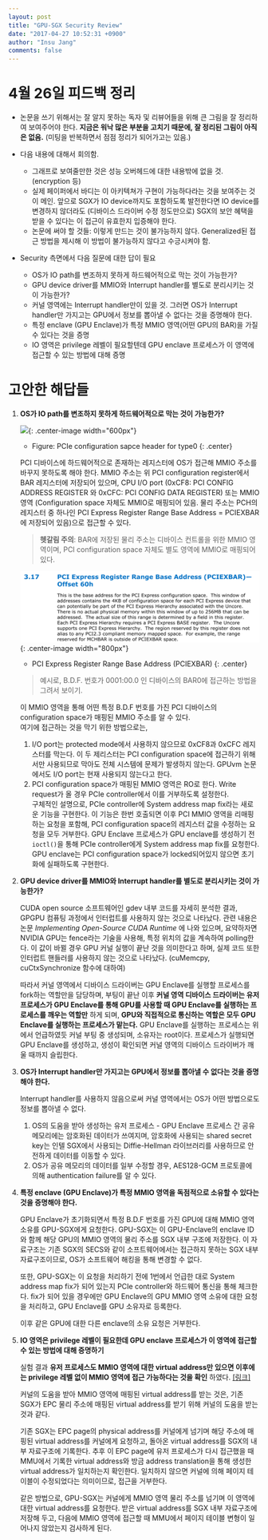 ```yaml
---
layout: post
title: "GPU-SGX Security Review"
date: "2017-04-27 10:52:31 +0900"
author: "Insu Jang"
comments: false
---
```


# 4월 26일 피드백 정리
- 논문을 쓰기 위해서는 잘 알지 못하는 독자 및 리뷰어들을 위해 큰 그림을 잘 정리하여 보여주어야 한다.
**지금은 워낙 많은 부분을 고치기 때문에, 잘 정리된 그림이 아직은 없음.** (미팅을 반복하면서 점점 정리가 되어가고는 있음.)
- 다음 내용에 대해서 회의함.
    - 그래프로 보여줄만한 것은 성능 오버헤드에 대한 내용밖에 없을 것. (encryption 등)
    - 실제 페이퍼에서 바디는 이 아키텍쳐가 구현이 가능하다라는 것을 보여주는 것이 메인. 앞으로 SGX가
    IO device까지도 포함하도록 발전한다면 IO device를 변경하지 않더라도 (디바이스 드라이버 수정 정도만으로)
    SGX의 보안 혜택을 받을 수 있다는 이 접근이 유효한지 입증해야 한다.
    - 논문에 써야 할 것들: 이렇게 만드는 것이 불가능하지 않다. Generalized된 접근 방법을 제시해
    이 방법이 불가능하지 않다고 수긍시켜야 함.

- Security 측면에서 다음 질문에 대한 답이 필요
    - OS가 IO path를 변조하지 못하게 하드웨어적으로 막는 것이 가능한가?
    - GPU device driver를 MMIO와 Interrupt handler를 별도로 분리시키는 것이 가능한가?
    - 커널 영역에는 Interrupt handler만이 있을 것. 그러면 OS가 Interrupt handler만 가지고는
    GPU에서 정보를 뽑아낼 수 없다는 것을 증명해야 한다.
    - 특정 enclave (GPU Enclave)가 특정 MMIO 영역(어떤 GPU의 BAR)을 가질 수 있다는 것을 증명
    - IO 영역은 privilege 레벨이 필요할텐데 GPU enclave 프로세스가 이 영역에 접근할 수 있는 방법에 대해 증명

# 고안한 해답들
1. **OS가 IO path를 변조하지 못하게 하드웨어적으로 막는 것이 가능한가?**

    ![](https://upload.wikimedia.org/wikipedia/commons/thumb/c/ca/Pci-config-space.svg/1280px-Pci-config-space.svg.png){: .center-image width="600px"}
    * Figure: PCIe configuration sapce header for type0
    {: .center}

    PCI 디바이스에 하드웨어적으로 존재하는 레지스터에 OS가 접근해 MMIO 주소를 바꾸지 못하도록 해야 한다. MMIO 주소는 위 PCI configuration register에서 BAR 레지스터에 저장되어 있으며, CPU I/O port (0xCF8: PCI CONFIG ADDRESS REGISTER 와 0xCFC: PCI CONFIG DATA REGISTER) 또는 MMIO 영역 (Configuration space 자체도 MMIO로 매핑되어 있음. 물리 주소는 PCH의 레지스터 중 하나인 PCI Express Register Range Base Address = PCIEXBAR에 저장되어 있음)으로 접근할 수 있다.

    > **헷갈림 주의**: BAR에 저장된 물리 주소는 디바이스 컨트롤을 위한 MMIO 영역이며, PCI configuration space 자체도 별도 영역에 MMIO로 매핑되어 있다.

    ![pciexbar](/assets/images/protected/170427/pciexbar.png){: .center-image width="800px"}
    * PCI Express Register Range Base Address (PCIEXBAR)
    {: .center}

    > 예시로, B.D.F. 번호가 0001:00.0 인 디바이스의 BAR0에 접근하는 방법을 그려서 보이기.


    이 MMIO 영역을 통해 어떤 특정 B.D.F 번호를 가진 PCI 디바이스의 configuration space가 매핑된 MMIO 주소를 알 수 있다.  
    여기에 접근하는 것을 막기 위한 방법으로는,

    1. I/O port는 protected mode에서 사용하지 않으므로 0xCF8과 0xCFC 레지스터를 막는다. 이 두 제리스터는 PCI configuration space에 접근하기 위해서만 사용되므로 막아도 전체 시스템에 문제가 발생하지 않는다. GPUvm 논문에서도 I/O port는 현재 사용되지 않는다고 한다.
    2. PCI configuration space가 매핑된 MMIO 영역은 RO로 한다. Write request가 올 경우 PCIe controller에서 이를 거부하도록 설정한다.  
    구체적인 설명으로, PCIe controller에 System address map fix라는 새로운 기능을 구현한다. 이 기능은 한번 호출되면 이후 PCI MMIO 영역을 리매핑하는 요청을 포함해, PCI configuration space의 레지스터 값을 수정하는 요청을 모두 거부한다. GPU Enclave 프로세스가 GPU enclave를 생성하기 전 `ioctl()`을 통해 PCIe controller에게 System address map fix를 요청한다. GPU enclave는 PCI configuration space가 locked되어있지 않으면 초기화에 실패하도록 구현한다.

2. **GPU device driver를 MMIO와 Interrupt handler를 별도로 분리시키는 것이 가능한가?**

    CUDA open source 소프트웨어인 gdev 내부 코드를 자세히 분석한 결과, GPGPU 컴퓨팅 과정에서 인터럽트를 사용하지 않는 것으로 나타났다. 관련 내용은 논문 *Implementing Open-Source CUDA Runtime* 에 나와 있으며, 요약하자면 NVIDIA GPU는 fence라는 기술을 사용해, 특정 위치의 값을 계속하여 polling한다. 이 값이 바뀔 경우 GPU 커널 실행이 끝난 것을 의미한다고 하며, 실제 코드 또한 인터럽트 핸들러를 사용하지 않는 것으로 나타났다. (cuMemcpy, cuCtxSynchronize 함수에 대하여)

    따라서 커널 영역에서 디바이스 드라이버는 GPU Enclave를 실행할 프로세스를 fork하는 역할만을 담당하며, 부팅이 끝난 이후 **커널 영역 디바이스 드라이버는 유저 프로세스가 GPU Enclave를 통해 GPU를 사용할 때 GPU Enclave를 실행하는 프로세스를 깨우는 역할만** 하게 되며, **GPU와 직접적으로 통신하는 역할은 모두 GPU Enclave를 실행하는 프로세스가 맡는다.**
    GPU Enclave를 실행하는 프로세스는 위에서 언급하였듯 커널 부팅 중 생성되며, 소유자는 root이다. 프로세스가 실행되면 GPU Enclave를 생성하고, 생성이 확인되면 커널 영역의 디바이스 드라이버가 깨울 때까지 슬립한다.

3. **OS가 Interrupt handler만 가지고는 GPU에서 정보를 뽑아낼 수 없다는 것을 증명해야 한다.**

    Interrupt handler를 사용하지 않음으로써 커널 영역에서는 OS가 어떤 방법으로도 정보를 뽑아낼 수 없다.

    1. OS의 도움을 받아 생성하는 유저 프로세스 - GPU Enclave 프로세스 간 공유 메모리에는 암호화된 데이터가 쓰여지며, 암호화에 사용되는 shared secret key는 인텔 SGX에서 사용되는 Diffie-Hellman 라이브러리를 사용하므로 안전하게 데이터를 이동할 수 있다.
    2. OS가 공유 메모리의 데이터를 일부 수정할 경우, AES128-GCM 프로토콜에 의해 authentication failure를 알 수 있다.

4. **특정 enclave (GPU Enclave)가 특정 MMIO 영역을 독점적으로 소유할 수 있다는 것을 증명해야 한다.**

    GPU Enclave가 초기화되면서 특정 B.D.F 번호를 가진 GPU에 대해 MMIO 영역 소유를 GPU-SGX에게 요청한다. GPU-SGX는 이 GPU-Enclave의 enclave ID와 함께 해당 GPU의 MMIO 영역의 물리 주소를 SGX 내부 구조에 저장한다. 이 자료구조는 기존 SGX의 SECS와 같이 소프트웨어에서는 접근하지 못하는 SGX 내부 자료구조이므로, OS가 소프트웨어 해킹을 통해 변경할 수 없다.

    또한, GPU-SGX는 이 요청을 처리하기 전에 1번에서 언급한 대로 System address map fix가 되어 있는지 PCIe controller와 하드웨어 통신을 통해 체크한다. fix가 되어 있을 경우에만 GPU Enclave의 GPU MMIO 영역 소유에 대한 요청을 처리하고, GPU Enclave를 GPU 소유자로 등록한다.

    이후 같은 GPU에 대한 다른 enclave의 소유 요청은 거부한다.

5. **IO 영역은 privilege 레벨이 필요한데 GPU enclave 프로세스가 이 영역에 접근할 수 있는 방법에 대해 증명하기**

    실험 결과 **유저 프로세스도 MMIO 영역에 대한 virtual address만 있으면 이후에는 privilege 레벨 없이 MMIO 영역에 접근 가능하다는 것을 확인** 하였다. [\[링크\]](/protecteduic2ws/2017-04-03/gpu-enclave-protection-mechanism/)

    커널의 도움을 받아 MMIO 영역에 매핑된 virtual address를 받는 것은, 기존 SGX가 EPC 물리 주소에 매핑된 virtual address를 받기 위해 커널의 도움을 받는 것과 같다.

    기존 SGX는 EPC page의 physical address를 커널에게 넘기며 해당 주소에 매핑된 virtual address를 커널에게 요청하고, 돌아온 virtual address를 SGX의 내부 자료구조에 기록한다. 추후 이 EPC page에 유저 프로세스가 다시 접근했을 때 MMU에서 기록한 virtual address와 방금 address translation을 통해 생성한 virtual address가 일치하는지 확인한다. 일치하지 않으면 커널에 의해 페이지 테이블이 수정되었다는 의미이므로, 접근을 거부한다.

    같은 방법으로, GPU-SGX는 커널에게 MMIO 영역 물리 주소를 넘기며 이 영역에 대한 virtual address를 요청한다. 받은 virtual address를 SGX 내부 자료구조에 저장해 두고, 다음에 MMIO 영역에 접근할 때 MMU에서 페이지 테이블 변형이 일어나지 않았는지 검사하게 된다.
